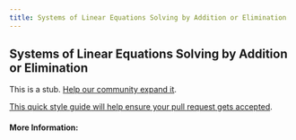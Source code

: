 ```yaml
---
title: Systems of Linear Equations Solving by Addition or Elimination
---
```

## Systems of Linear Equations Solving by Addition or Elimination

This is a stub. [Help our community expand it](https://github.com/freecodecamp/guides/tree/master/src/pages/articles/math/systems-of-linear-equations-solving-by-addition-or-elimination/index.md).

[This quick style guide will help ensure your pull request gets accepted](https://github.com/freecodecamp/guides/blob/master/README.md).

<!-- The article goes here, in GitHub-flavored Markdown. Feel free to add YouTube videos, images, and CodePen/JSBin embeds  -->

#### More Information:
<!-- Please add any articles you think might be helpful to read before writing the article -->


